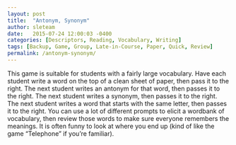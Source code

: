```yaml
---
layout: post
title:  "Antonym, Synonym"
author: sleteam
date:   2015-07-24 12:00:03 -0400
categories: [Descriptors, Reading, Vocabulary, Writing]
tags: [Backup, Game, Group, Late-in-Course, Paper, Quick, Review]
permalink: /antonym-synonym/
---
```

This game is suitable for students with a fairly large vocabulary. Have each student write a word on the top of a clean sheet of paper, then pass it to the right. The next student writes an antonym for that word, then passes it to the right. The next student writes a synonym, then passes it to the right. The next student writes a word that starts with the same letter, then passes it to the right. You can use a lot of different prompts to elicit a wordbank of vocabulary, then review those words to make sure everyone remembers the meanings. It is often funny to look at where you end up (kind of like the game “Telephone” if you’re familiar).